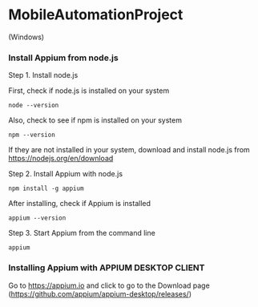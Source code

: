 # MobileAutomationProject

(Windows)

<h3>Install Appium from node.js</h3>

Step 1. Install node.js

First, check if node.js is installed on your system
```
node --version
```
Also, check to see if npm is installed on your system
```
npm --version
```
If they are not installed in your system, download and install node.js from https://nodejs.org/en/download

Step 2. Install Appium with node.js

```
npm install -g appium
```
After installing, check if Appium is installed
```
appium --version
```

Step 3. Start Appium from the command line

```
appium
```

<h3>Installing Appium with APPIUM DESKTOP CLIENT</h3>

Go to https://appium.io and click to go to the Download page (https://github.com/appium/appium-desktop/releases/)

